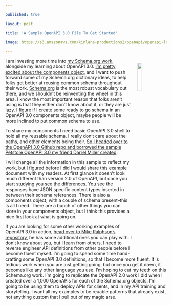 ---
published: true
layout: post
title: 'A Sample OpenAPI 3.0 File To Get Started'
image: https://s3.amazonaws.com/kinlane-productions2/openapi/openapi-logo.png
---

<p><a href="https://github.com/OAI/OpenAPI-Specification/edit/OpenAPI.next/examples/v3.0/petstore.yaml"><img src="https://s3.amazonaws.com/kinlane-productions2/openapi/openapi-logo.png" align="right" width="15%" style="padding: 15px;" /></a>
<p>I am investing more time into <a href="http://schema.org.apis.apievangelist.com/">my Schema.org work</a>, alongside my learning about OpenAPI 3.0. <a href="http://apievangelist.com/2017/09/12/my-favorite-part-of-openapi-30-is-the-components-object/">I’m pretty excited about the components object</a>, and I want to push forward some of my Schema.org dictionary ideas, to help folks get better at reusing common schema throughout their work. <a href="http://Schema.org">Schema.org</a> is the most robust vocabulary out there, and we shouldn’t be reinventing the wheel in this area. I know the most important reason that folks aren’t using is that they either don’t know about it, or they are just lazy. I figure if I create some ready to go schema in an OpenAPI 3.0 components object, maybe people will be more inclined to put common schema to use.

<p>To share my components I need basic OpenAPI 3.0 shell to hold all my reusable schema. I really don’t care about the paths, and other elements being their. <a href="https://github.com/OAI/OpenAPI-Specification/edit/OpenAPI.next/examples/v3.0/petstore.yaml">So I headed over to the OpenAPI 3.0 Github repo and borrowed the sample Petstore OpenAPI 3.0 my friend Darrel Miller created</a>:

<script src="https://gist.github.com/kinlane/43934f44fd591a6ee59a45267d9e3066.js"></script>

<p>I will change all the information in this sample to reflect my work, but I figured before I did I would share this example document with my readers. At first glance it doesn’t look much different than version 2.0 of OpenAPI, but once you start studying you see the differences. You see the responses have JSON specific content types inserted in between their schema references. There is also a components object, with a couple of schema present–this is all I need. There are a bunch of other things you can store in your components object, but I think this provides a nice first look at what is going on.

<p>If you are looking for some other working examples of OpenAPI 3.0 in action, <a href="https://github.com/Mermade/openapi3-examples/tree/master/pass/OAI">head over to Mike Ralphson’s repository</a>, he has some additional ones you can play with. I don’t know about you, but I learn from others. I need to reverse engineer API definitions from other people before I become fluent myself. I’m going to spend some time hand-crafting some OpenAPI 3.0 definitions, so that I become more fluent. It is tedious work when you are just getting going, but once you get it down, it becomes like any other language you use. I’m hoping to cut my teeth on this Schema.org work. I’m going to replicate the OpenAPI 2.0 work I did when I created over a 1,000 OpenAPIs for each of the Schema.org objects. I’m going to be using them to deploy APIs for clients, and in my API training and storytelling. I want all my examples to be reuable patterns that already exist, not anything custom that I pull out of my magic arse.


